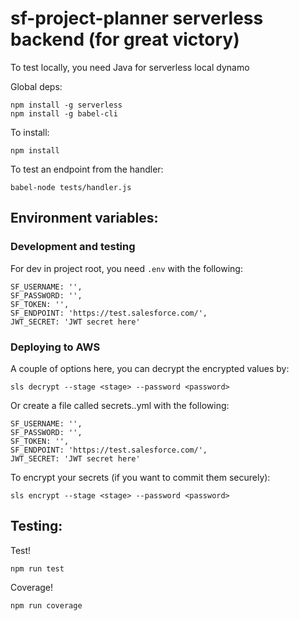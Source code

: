 # sf-project-planner serverless backend (for great victory)

To test locally, you need Java for serverless local dynamo

Global deps:
    
    npm install -g serverless
    npm install -g babel-cli

To install:

    npm install

To test an endpoint from the handler:

    babel-node tests/handler.js

## Environment variables:

### Development and testing

For dev in project root, you need `.env` with the following:

    SF_USERNAME: '',
    SF_PASSWORD: '',
    SF_TOKEN: '',
    SF_ENDPOINT: 'https://test.salesforce.com/',
    JWT_SECRET: 'JWT secret here'

### Deploying to AWS

A couple of options here, you can decrypt the encrypted values by:

    sls decrypt --stage <stage> --password <password>

Or create a file called secrets.<stage>.yml with the following:

    SF_USERNAME: '',
    SF_PASSWORD: '',
    SF_TOKEN: '',
    SF_ENDPOINT: 'https://test.salesforce.com/',
    JWT_SECRET: 'JWT secret here'

To encrypt your secrets (if you want to commit them securely):

    sls encrypt --stage <stage> --password <password>

## Testing:

Test!

    npm run test

Coverage!

    npm run coverage


